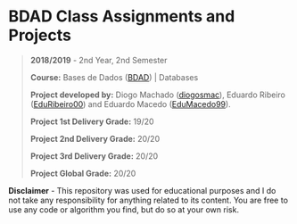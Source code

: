 # BDAD Class Assignments and Projects

> **2018/2019** - 2nd Year, 2nd Semester
>
> **Course:** Bases de Dados ([BDAD](https://sigarra.up.pt/feup/pt/ucurr_geral.ficha_uc_view?pv_ocorrencia_id=419997)) | Databases
>
> **Project developed by:** Diogo Machado ([diogosmac](https://github.com/diogosmac/)), Eduardo Ribeiro ([EduRibeiro00](https://github.com/EduRibeiro00/)) and Eduardo Macedo ([EduMacedo99](https://github.com/EduMacedo99/)).
>
> **Project 1st Delivery Grade:** 19/20
>
> **Project 2nd Delivery Grade:** 20/20
>
> **Project 3rd Delivery Grade:** 20/20
>
> **Project Global Grade:** 20/20

**Disclaimer** - This repository was used for educational purposes and I do not take any responsibility for anything related to its content. You are free to use any code or algorithm you find, but do so at your own risk.
